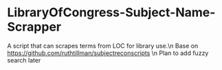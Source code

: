 # LibraryOfCongress-Subject-Name-Scrapper
A script that can scrapes terms from LOC for library use.\n
Base on  https://github.com/ruthtillman/subjectreconscripts \n
Plan to add fuzzy search later
